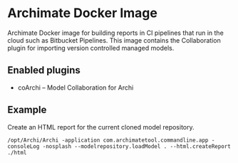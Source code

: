 # Archimate Docker Image

Archimate Docker image for building reports in CI pipelines that run in the cloud such as Bitbucket Pipelines.
This image contains the Collaboration plugin for importing version controlled managed models.

## Enabled plugins

- coArchi – Model Collaboration for Archi

## Example

Create an HTML report for the current cloned model repository.
    
    /opt/Archi/Archi -application com.archimatetool.commandline.app -consoleLog -nosplash --modelrepository.loadModel . --html.createReport ./html
